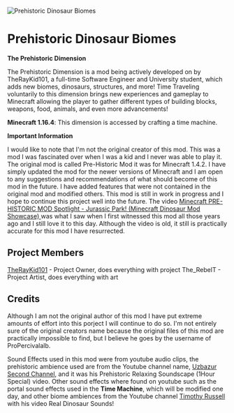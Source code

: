 ![Prehistoric Dinosaur Biomes](https://i.imgur.com/swtAp8X.png)

# Prehistoric Dinosaur Biomes

**The Prehistoric Dimension**

The Prehistoric Dimension is a mod being actively developed on by TheRayKid101, a full-time Software Engineer and University student, which adds new biomes, dinosaurs, structures, and more! Time Traveling voluntarily to this dimension brings new experiences and gameplay to Minecraft allowing the player to gather different types of building blocks, weapons, food, animals, and even more advancements!

**Minecraft 1.16.4**: This dimension is accessed by crafting a time machine.

**Important Information**

I would like to note that I'm not the original creator of this mod. This was a mod I was fascinated over when I was a kid and I never was able to play it. The original mod is called Pre-Historic Mod it was for Minecraft 1.4.2. I have simply updated the mod for the newer versions of Minecraft and I am open to any suggestions and recommendations of what should become of this mod in the future. I have added features that were not contained in the original mod and modified others. This mod is still in work in progress and I hope to continue this project well into the future. The video [Minecraft PRE-HISTORIC MOD Spotlight - Jurassic Park! (Minecraft Dinosaur Mod Showcase)
](https://www.youtube.com/watch?v=dj2WKT4iYzQ) was what I saw when I first witnessed this mod all those years ago and I still love it to this day. Although the video is old, it still is practically accurate for this mod I have resurrected. 

## Project Members

[TheRayKid101](https://github.com/TheRayKid101) - Project Owner, does everything with project
The_RebelT - Project Artist, does everything with art

## Credits

Although I am not the original author of this mod I have put extreme amounts of effort into this porject I will continue to do so. I'm not entirely sure of the original creators name because the original files of this mod are practically impossible to find, but I believe he goes by the username of ProPercivalalb.

Sound Effects used in this mod were from youtube audio clips, the prehistoric ambience used are from the Youtube channel name, [Uzbazur Second Channel](https://www.youtube.com/channel/UC5-RFgy-udH0umXzXxVETwg), and it was his Prehistoric Relaxing Soundscape (1Hour Special) video. Other sound effects where found on youtube such as the portal sound effects used in the **Time Machine**, which will be modified one day, and other biome ambiences from the Youtube channel [
Timothy Russell](https://www.youtube.com/channel/UCUGaTwg9Ub4Fz0K73u17jhg) with his video Real Dinosaur Sounds!